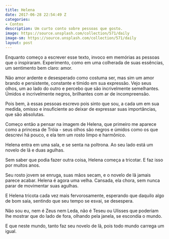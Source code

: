 ```yaml
---
title: Helena
date: 2017-06-28 22:54:49 Z
categories:
- Contos
description: Um curto conto sobre pessoas que gosto.
image: https://source.unsplash.com/collection/571/daily
image-sm: https://source.unsplash.com/collection/571/daily
layout: post
---
```


Enquanto começo a escrever esse texto, invoco em memórias as pessoas que o inspiraram. Experimento, como em uma colherada de suas essências, um sentimento bem claro: amor. 

Não amor ardente e desesperado como costuma ser, mas sim um amor brando e persistente, constante e tímido em sua expressão. 
Vejo seus olhos, um ao lado do outro e percebo que são incrivelmente semelhantes. Úmidos e incrivelmente negros, brilhantes com ar de incompreensão.

 Pois bem, à essas pessoas escrevo pois sinto que sou, a cada um em sua medida, omisso e insuficiente ao deixar de expressar suas importâncias, que são absolutas.
 
Começo então a pensar na imagem de Helena, que primeiro me aparece como a princesa de Tróia - seus olhos são negros e úmidos como os que descrevi há pouco, e ela tem um rosto limpo e harmônico.

Helena entra em uma sala, e se senta na poltrona. Ao seu lado está um novelo de lã e duas agulhas. 

Sem saber que podia fazer outra coisa, Helena começa a tricotar. E faz isso por muitos anos. 

Seu rosto jovem se enruga, suas mãos secam, e o novelo de lã jamais parece acabar. Helena é agora uma velha. Cansada, ela chora, sem nunca parar de movimentar suas agulhas. 

E Helena tricota cada vez mais fervorosamente, esperando que daquilo algo de bom saia, sentindo que seu tempo se esvai, se desespera. 

Não sou eu, nem é Zeus nem Leda, não é Teseu ou Ulisses que poderiam lhe mostrar que do lado de fora, olhando pela janela, se escondia o mundo. 

E que neste mundo, tanto faz seu novelo de lã, pois todo mundo carrega um igual.
